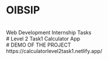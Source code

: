 # OIBSIP
<br>
Web Development Internship Tasks
<br>
# Level 2 Task1 Calculator App
<br>
# DEMO OF THE PROJECT
<br>
https://calculatorlevel2task1.netlify.app/
